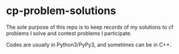 # cp-problem-solutions


The sole purpose of this repo is to keep records of my solutions to cf problems I solve and contest problems I participate.

Codes are usually in Python3/PyPy3, and sometimes can be in C++.

